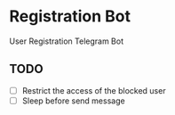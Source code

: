 # Registration Bot
User Registration Telegram Bot 

## TODO
- [ ] Restrict the access of the blocked user
- [ ] Sleep before send message
